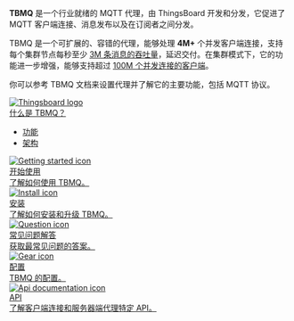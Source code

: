 **TBMQ** 是一个行业就绪的 MQTT 代理，由 ThingsBoard 开发和分发，它促进了 MQTT 客户端连接、消息发布以及在订阅者之间分发。

TBMQ 是一个可扩展的、容错的代理，能够处理 **4M+** 个并发客户端连接，支持每个集群节点每秒至少 [3M 条消息的吞吐量](/docs/mqtt-broker/reference/3m-throughput-single-node-performance-test/)，延迟交付。在集群模式下，它的功能进一步增强，能够支持超过 [100M 个并发连接的客户端](/docs/mqtt-broker/reference/100m-connections-performance-test/)。

你可以参考 TBMQ 文档来设置代理并了解它的主要功能，包括 MQTT 协议。

<div class="doc-features row mt-4">
    <div class="col-12 col-sm-6 col-lg col-xxl-6 col-4xl mb-4">
        <a class="feature-card" href="/docs/mqtt-broker/getting-started-guides/what-is-thingsboard-mqtt-broker/">
            <img class="feature-logo" src="/images/feature-logo/thingsboard-logo.svg" alt="Thingsboard logo">
            <div class="feature-title">什么是 TBMQ？</div>
            <div class="feature-text">
                <ul>
                    <li>功能</li>
                    <li>架构</li>
                </ul>
            </div>
        </a>
    </div>
    <div class="col-12 col-sm-6 col-lg col-xxl-6 col-4xl mb-4">
        <a class="feature-card" href="/docs/mqtt-broker/getting-started/">
            <img class="feature-logo" src="/images/feature-logo/getting-started.svg" alt="Getting started icon">
            <div class="feature-title">开始使用</div>
            <div class="feature-text">
                了解如何使用 TBMQ。
            </div>
        </a>
    </div>
    <div class="col-12 col-sm-6 col-lg col-xxl-6 col-4xl mb-4">
        <a class="feature-card" href="/docs/mqtt-broker/install/installation-options/">
            <img class="feature-logo" src="/images/feature-logo/install.svg" alt="Install icon">
            <div class="feature-title">安装</div>
            <div class="feature-text">
                了解如何安装和升级 TBMQ。
            </div>
        </a>
    </div>
    <div class="col-12 col-sm-6 col-lg col-xxl-6 col-4xl mb-4">
        <a class="feature-card" href="/docs/mqtt-broker/faq/">
            <img class="feature-logo" src="/images/feature-logo/faq.svg" alt="Question icon">
            <div class="feature-title">常见问题解答</div>
            <div class="feature-text">
                获取最常见问题的答案。
            </div>
        </a>
    </div>
    <div class="w-100"></div>
    <div class="col-12 col-sm-6 mb-4">
        <a class="feature-card" href="/docs/mqtt-broker/install/config/">
            <img class="feature-logo" src="/images/feature-logo/configuration.svg" alt="Gear icon">
            <div class="feature-title">配置</div>
            <div class="feature-text">
                TBMQ 的配置。
            </div>
        </a>
    </div>
    <div class="col-12 col-sm-6 mb-4">
        <a class="feature-card" href="/docs/mqtt-broker/api/">
            <img class="feature-logo" src="/images/feature-logo/api.svg" alt="Api documentation icon">
            <div class="feature-title">API</div>
            <div class="feature-text">
                了解客户端连接和服务器端代理特定 API。
            </div>
        </a>
    </div>
</div>